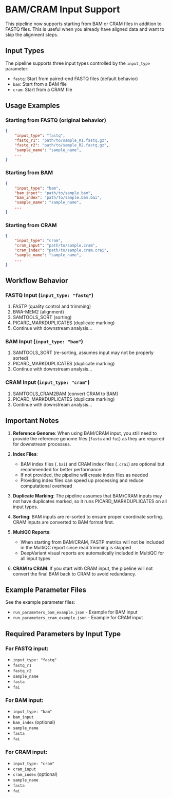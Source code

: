 # BAM/CRAM Input Support

This pipeline now supports starting from BAM or CRAM files in addition to FASTQ files. This is useful when you already have aligned data and want to skip the alignment steps.

## Input Types

The pipeline supports three input types controlled by the `input_type` parameter:

- `fastq`: Start from paired-end FASTQ files (default behavior)
- `bam`: Start from a BAM file
- `cram`: Start from a CRAM file

## Usage Examples

### Starting from FASTQ (original behavior)
```json
{
    "input_type": "fastq",
    "fastq_r1": "path/to/sample_R1.fastq.gz",
    "fastq_r2": "path/to/sample_R2.fastq.gz",
    "sample_name": "sample_name",
    ...
}
```

### Starting from BAM
```json
{
    "input_type": "bam",
    "bam_input": "path/to/sample.bam",
    "bam_index": "path/to/sample.bam.bai",
    "sample_name": "sample_name",
    ...
}
```

### Starting from CRAM
```json
{
    "input_type": "cram",
    "cram_input": "path/to/sample.cram",
    "cram_index": "path/to/sample.cram.crai",
    "sample_name": "sample_name",
    ...
}
```

## Workflow Behavior

### FASTQ Input (`input_type: "fastq"`)
1. FASTP (quality control and trimming)
2. BWA-MEM2 (alignment)
3. SAMTOOLS_SORT (sorting)
4. PICARD_MARKDUPLICATES (duplicate marking)
5. Continue with downstream analysis...

### BAM Input (`input_type: "bam"`)
1. SAMTOOLS_SORT (re-sorting, assumes input may not be properly sorted)
2. PICARD_MARKDUPLICATES (duplicate marking)
3. Continue with downstream analysis...

### CRAM Input (`input_type: "cram"`)
1. SAMTOOLS_CRAM2BAM (convert CRAM to BAM)
2. PICARD_MARKDUPLICATES (duplicate marking)
3. Continue with downstream analysis...

## Important Notes

1. **Reference Genome**: When using BAM/CRAM input, you still need to provide the reference genome files (`fasta` and `fai`) as they are required for downstream processes.

2. **Index Files**: 
   - BAM index files (`.bai`) and CRAM index files (`.crai`) are optional but recommended for better performance
   - If not provided, the pipeline will create index files as needed
   - Providing index files can speed up processing and reduce computational overhead

3. **Duplicate Marking**: The pipeline assumes that BAM/CRAM inputs may not have duplicates marked, so it runs PICARD_MARKDUPLICATES on all input types.

4. **Sorting**: BAM inputs are re-sorted to ensure proper coordinate sorting. CRAM inputs are converted to BAM format first.

5. **MultiQC Reports**: 
   - When starting from BAM/CRAM, FASTP metrics will not be included in the MultiQC report since read trimming is skipped
   - DeepVariant visual reports are automatically included in MultiQC for all input types

6. **CRAM to CRAM**: If you start with CRAM input, the pipeline will not convert the final BAM back to CRAM to avoid redundancy.

## Example Parameter Files

See the example parameter files:
- `run_parameters_bam_example.json` - Example for BAM input
- `run_parameters_cram_example.json` - Example for CRAM input

## Required Parameters by Input Type

### For FASTQ input:
- `input_type: "fastq"`
- `fastq_r1`
- `fastq_r2`
- `sample_name`
- `fasta`
- `fai`

### For BAM input:
- `input_type: "bam"`
- `bam_input`
- `bam_index` (optional)
- `sample_name`
- `fasta`
- `fai`

### For CRAM input:
- `input_type: "cram"`
- `cram_input`
- `cram_index` (optional)
- `sample_name`
- `fasta`
- `fai`
